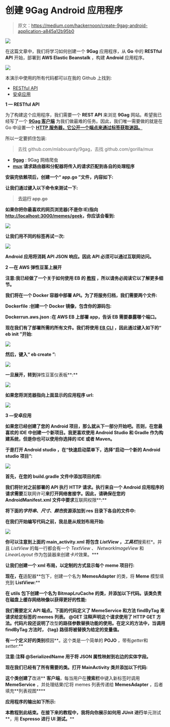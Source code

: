 # 创建 9Gag Android 应用程序

> 原文：<https://medium.com/hackernoon/create-9gag-android-application-a845a12b95b0>

![](img/fbdaee6f6567c28e58e1b0ddb9176ceb.png)

在这篇文章中，我们将学习如何创建一个 **9Gag** 应用程序，从 **Go** 中的 **RESTful API** 开始，部署到 **AWS Elastic Beanstalk** ，构建 **Android** 应用程序。

![](img/91ccddfad0c6278998dc1346b30130df.png)

本演示中使用的所有代码都可以在我的 Github 上找到:

*   [RESTful API](https://github.com/mlabouardy/9gag-restapi)
*   [安卓应用](https://github.com/mlabouardy/9gag-clone)

**1 — RESTful API**

为了构建这个应用程序，我们需要一个 **REST API** 来浏览 **9Gag** 网站。希望我已经写了一个 [**9Gag 客户端**](https://github.com/mlabouardy/9gag) 为我们做最难的任务。因此，我们唯一需要做的就是在 Go 中设置一个 [**HTTP 服务器，它公开一个端点来通过标签获取迷因。**](http://www.blog.labouardy.com/build-restful-api-in-go-and-mongodb/)

所以一定要抓住包装:

> 去找 github.com/mlabouardy/9gag，去找 github.com/gorilla/mux

*   [**9gag**](https://github.com/mlabouardy/9gag) : 9Gag 网络爬虫
*   [**mux**](https://github.com/gorilla/mux):**请求路由器和分配器将传入的请求匹配到各自的处理程序**

**安装完依赖项后，创建一个“ **app.go** ”文件，内容如下:**

**让我们通过键入以下命令来测试一下:**

> **去运行 app.go**

**如果你把你最喜欢的网页浏览器(不是你 IE)指向[**http://localhost:3000/memes/geek**](http://localhost:3000/memes/geek)，你应该会看到:**

**![](img/db46d761eee2a27f113fbf66757b502c.png)**

**让我们用不同的标签再试一次:**

**![](img/c79d1d5ab5550d7c4544c5843859d04f.png)**

****Android** 应用将消耗 **API JSON 响应**。因此 **API** 必须可以通过互联网访问。**

****2 —在 AWS 弹性豆茎上展开****

**注意:我已经做了一个关于如何使用 EB 的 [**教程**](http://www.blog.labouardy.com/deploying-node-js-application-on-aws-elastic-beanstalk/) ，所以请务必阅读它以了解更多细节。**

**我们将在一个 **Docker** 容器中部署 API。为了将服务归档，我们需要两个文件:**

****Dockerfile** :创建一个 **Docker 镜像**，包含你的源码包:**

****Dockerrun.aws.json** :在 **AWS EB** 上部署 app，告诉 EB 需要暴露哪个端口。**

**现在我们有了部署所需的所有文件。我们将使用 [**EB CLI**](http://www.blog.labouardy.com/deploying-node-js-application-on-aws-elastic-beanstalk/) ，因此通过键入如下的“ **eb init** ”开始:**

**![](img/2bc6f9c7ccc44ef772b2482aff783004.png)**

**然后，键入“ **eb create** ”:**

**![](img/7e2c5b6da451a3f0b68aa4f2398815b9.png)**

**一旦展开，转到**弹性豆茎仪表板**:**

**![](img/cb34750dbb05cb7f6b1f9df06f499550.png)**

**如果您将浏览器指向上面显示的应用程序 url:**

**![](img/853c19c03d8491dbf9ba2167376c2e7a.png)**

****3 —安卓应用****

**如果您已经创建了您的 **Android 项目**，那么就从下一部分开始吧。否则，在您最喜欢的 **IDE** 中创建一个新项目。我更喜欢使用 Android Studio 和 Gradle 作为构建系统，但是你也可以使用你选择的 IDE 或者 Maven。**

**于是打开 **Android studio** ，在“**快速启动**菜单下，选择“**启动一个新的 Android studio 项目**”:**

**![](img/40ff0259a940927bc558c5d25319df6f.png)**

**首先，在您的 **build.gradle** 文件中添加项目的库:**

**我们将针对之前部署的 **API** 执行 **HTTP 请求**。执行来自一个 **Android** 应用程序的请求需要**互联网许可**来打开网络套接字。因此，请确保在您的 **AndroidManifest.xml** 文件中要求**互联网权限**:**

**将下面的*字符串*、*尺寸*、*颜色*资源添加到 **res** 目录下各自的文件中:**

**在我们开始编写代码之前，我总是从规划布局开始:**

**![](img/edb3fb57411579622f846cbf64741ff1.png)**

**你可以注意到上面的 **main_activity.xml** 将包含 *ListView* ，*工具栏***搜索栏*。并且 *ListView* 的每一行都会有一个 *TextView* 、 *NetworkImageView* 和 *LinearLayout* 作为包装器来创建*卡片*效果。***

**让我们创建一个 xml 布局，以定制的方式显示每个 meme 项目行:**

**现在，在**适配器**包下，创建一个名为 **MemesAdapter** 的类，将 **Meme** 模型填充到 **ListView:****

**在 **utils** 包下创建一个名为 **BitmapLruCache** 的类，并添加以下代码。该类负责在磁盘上缓存网络映像以获得更好的性能:**

**我们需要定义 **API 端点**。下面的代码定义了 **MemeService** 和方法 **findByTag** 来请求给定标签的 memes 列表。 **@GET** 注释声明这个请求使用了 **HTTP GET** 方法。代码片段还说明了**改型**的路径参数替换功能的使用。在定义的方法中，当调用 **findByTag** 方法时， **{tag}** 路径将被替换为给定的变量值。**

**有一个定义好的类别**模因**。这个类是一个简单的 **POJO** ，带有*getter*和*setter*:**

**注意:注释 **@SerializedName** 用于将 JSON 属性映射到右边的实体字段。**

**现在我们已经有了所有需要的类。打开 **MainActivity** 类并添加以下代码:**

**这个类创建了**改进** **客户端**，每当用户在**搜索栏**中键入新标签时调用 **MemeService** ，并处理结果(它将 memes 列表传递给 **MemesAdapter** ，后者填充**列表视图****

**应用程序的输出如下所示:**

**本教程到此结束。在接下来的教程中，我将向你展示如何用 **JUnit** 进行**单元测试**，用 **Espresso 进行 **UI 测试**。****